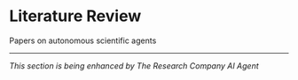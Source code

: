 # Literature Review

Papers on autonomous scientific agents

---
*This section is being enhanced by The Research Company AI Agent*
